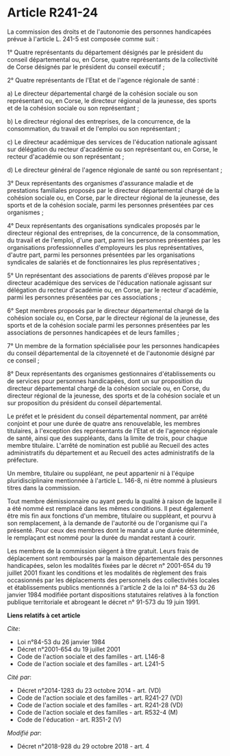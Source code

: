 # Article R241-24

La commission des droits et de l'autonomie des personnes handicapées prévue à l'article L. 241-5 est composée comme suit : 

1° Quatre représentants du département désignés par le président du conseil départemental ou, en Corse, quatre représentants
de la collectivité de Corse désignés par le président du conseil exécutif ; 

2° Quatre représentants de l'Etat et de l'agence régionale de santé : 

a) Le directeur départemental chargé de la cohésion sociale ou son représentant ou, en Corse, le directeur régional de la
jeunesse, des sports et de la cohésion sociale ou son représentant ; 

b) Le directeur régional des entreprises, de la concurrence, de la consommation, du travail et de l'emploi ou son
représentant ; 

c) Le directeur académique des services de l'éducation nationale agissant sur délégation du recteur d'académie ou son
représentant ou, en Corse, le recteur d'académie ou son représentant ; 

d) Le directeur général de l'agence régionale de santé ou son représentant ; 

3° Deux représentants des organismes d'assurance maladie et de prestations familiales proposés par le directeur départemental
chargé de la cohésion sociale ou, en Corse, par le directeur régional de la jeunesse, des sports et de la cohésion sociale,
parmi les personnes présentées par ces organismes ; 

4° Deux représentants des organisations syndicales proposés par le directeur régional des entreprises, de la concurrence, de
la consommation, du travail et de l'emploi, d'une part, parmi les personnes présentées par les organisations professionnelles
d'employeurs les plus représentatives, d'autre part, parmi les personnes présentées par les organisations syndicales de
salariés et de fonctionnaires les plus représentatives ; 

5° Un représentant des associations de parents d'élèves proposé par le directeur académique des services de l'éducation
nationale agissant sur délégation du recteur d'académie ou, en Corse, par le recteur d'académie, parmi les personnes
présentées par ces associations ; 

6° Sept membres proposés par le directeur départemental chargé de la cohésion sociale ou, en Corse, par le directeur régional
de la jeunesse, des sports et de la cohésion sociale parmi les personnes présentées par les associations de personnes
handicapées et de leurs familles ; 

7° Un membre de la formation spécialisée pour les personnes handicapées du conseil départemental de la citoyenneté et de
l'autonomie désigné par ce conseil ; 

8° Deux représentants des organismes gestionnaires d'établissements ou de services pour personnes handicapées, dont un sur
proposition du directeur départemental chargé de la cohésion sociale ou, en Corse, du directeur régional de la jeunesse, des
sports et de la cohésion sociale et un sur proposition du président du conseil départemental. 

Le préfet et le président du conseil départemental nomment, par arrêté conjoint et pour une durée de quatre ans renouvelable,
les membres titulaires, à l'exception des représentants de l'Etat et de l'agence régionale de santé, ainsi que des
suppléants, dans la limite de trois, pour chaque membre titulaire. L'arrêté de nomination est publié au Recueil des actes
administratifs du département et au Recueil des actes administratifs de la préfecture. 

Un membre, titulaire ou suppléant, ne peut appartenir ni à l'équipe pluridisciplinaire mentionnée à l'article L. 146-8, ni
être nommé à plusieurs titres dans la commission. 

Tout membre démissionnaire ou ayant perdu la qualité à raison de laquelle il a été nommé est remplacé dans les mêmes
conditions. Il peut également être mis fin aux fonctions d'un membre, titulaire ou suppléant, et pourvu à son remplacement, à
la demande de l'autorité ou de l'organisme qui l'a présenté. Pour ceux des membres dont le mandat a une durée déterminée, le
remplaçant est nommé pour la durée du mandat restant à courir. 

Les membres de la commission siègent à titre gratuit. Leurs frais de déplacement sont remboursés par la maison départementale
des personnes handicapées, selon les modalités fixées par le décret n° 2001-654 du 19 juillet 2001 fixant les conditions et
les modalités de règlement des frais occasionnés par les déplacements des personnels des collectivités locales et
établissements publics mentionnés à l'article 2 de la loi n° 84-53 du 26 janvier 1984 modifiée portant dispositions
statutaires relatives à la fonction publique territoriale et abrogeant le décret n° 91-573 du 19 juin 1991.

**Liens relatifs à cet article**

_Cite_:

  - Loi n°84-53 du 26 janvier 1984
  - Décret n°2001-654 du 19 juillet 2001
  - Code de l'action sociale et des familles - art. L146-8
  - Code de l'action sociale et des familles - art. L241-5

_Cité par_:

  - Décret n°2014-1283 du 23 octobre 2014 - art. (VD)
  - Code de l'action sociale et des familles - art. R241-27 (VD)
  - Code de l'action sociale et des familles - art. R241-28 (VD)
  - Code de l'action sociale et des familles - art. R532-4 (M)
  - Code de l'éducation - art. R351-2 (V)

_Modifié par_:

  - Décret n°2018-928 du 29 octobre 2018 - art. 4
